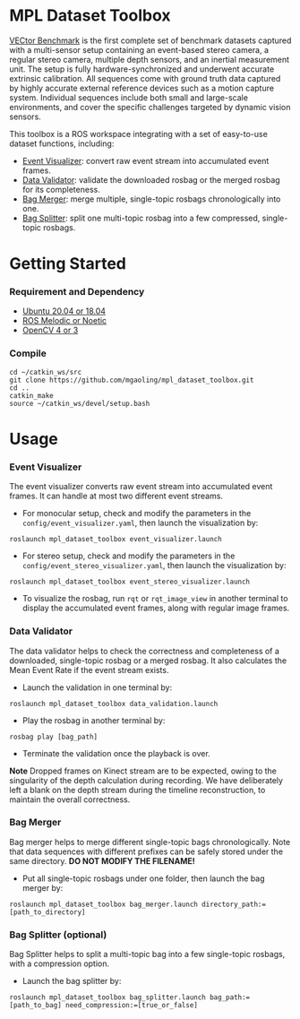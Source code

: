 # MPL Dataset Toolbox

[VECtor Benchmark](https://star-datasets.github.io/vector/) is the first complete set of benchmark datasets captured with a multi-sensor setup containing an event-based stereo camera, a regular stereo camera, multiple depth sensors, and an inertial measurement unit. The setup is fully hardware-synchronized and underwent accurate extrinsic calibration. All sequences come with ground truth data captured by highly accurate external reference devices such as a motion capture system. Individual sequences include both small and large-scale environments, and cover the specific challenges targeted by dynamic vision sensors.

This toolbox is a ROS workspace integrating with a set of easy-to-use dataset functions, including:

- [Event Visualizer](https://github.com/mgaoling/mpl_dataset_toolbox#event-visualizer): convert raw event stream into accumulated event frames.
- [Data Validator](https://github.com/mgaoling/mpl_dataset_toolbox#data-validator): validate the downloaded rosbag or the merged rosbag for its completeness.
- [Bag Merger](https://github.com/mgaoling/mpl_dataset_toolbox#bag-merger): merge multiple, single-topic rosbags chronologically into one. 
- [Bag Splitter](https://github.com/mgaoling/mpl_dataset_toolbox#bag-splitter-optional): split one multi-topic rosbag into a few compressed, single-topic rosbags.

# Getting Started

### Requirement and Dependency

- [Ubuntu 20.04 or 18.04](https://ubuntu.com/download/desktop)
- [ROS Melodic or Noetic](http://wiki.ros.org/ROS/Installation)
- [OpenCV 4 or 3](https://opencv.org/releases/)

### Compile

```
cd ~/catkin_ws/src
git clone https://github.com/mgaoling/mpl_dataset_toolbox.git
cd ..
catkin_make
source ~/catkin_ws/devel/setup.bash
```

# Usage

### Event Visualizer

The event visualizer converts raw event stream into accumulated event frames. It can handle at most two different event streams.

- For monocular setup, check and modify the parameters in the `config/event_visualizer.yaml`, then launch the visualization by:

```
roslaunch mpl_dataset_toolbox event_visualizer.launch
```

- For stereo setup, check and modify the parameters in the `config/event_stereo_visualizer.yaml`, then launch the visualization by:

```
roslaunch mpl_dataset_toolbox event_stereo_visualizer.launch
```

- To visualize the rosbag, run `rqt` or `rqt_image_view` in another terminal to display the accumulated event frames, along with regular image frames.

### Data Validator

The data validator helps to check the correctness and completeness of a downloaded, single-topic rosbag or a merged rosbag. It also calculates the Mean Event Rate if the event stream exists.

- Launch the validation in one terminal by:

```
roslaunch mpl_dataset_toolbox data_validation.launch
```

- Play the rosbag in another terminal by:

```
rosbag play [bag_path]
```

- Terminate the validation once the playback is over.

**Note** Dropped frames on Kinect stream are to be expected, owing to the singularity of the depth calculation during recording. We have deliberately left a blank on the depth stream during the timeline reconstruction, to maintain the overall correctness.

### Bag Merger

Bag merger helps to merge different single-topic bags chronologically. Note that data sequences with different prefixes can be safely stored under the same directory. **DO NOT MODIFY THE FILENAME!**

- Put all single-topic rosbags under one folder, then launch the bag merger by:

```
roslaunch mpl_dataset_toolbox bag_merger.launch directory_path:=[path_to_directory]
```

### Bag Splitter (optional)

Bag Splitter helps to split a multi-topic bag into a few single-topic rosbags, with a compression option.

- Launch the bag splitter by:

```
roslaunch mpl_dataset_toolbox bag_splitter.launch bag_path:=[path_to_bag] need_compression:=[true_or_false]
```
